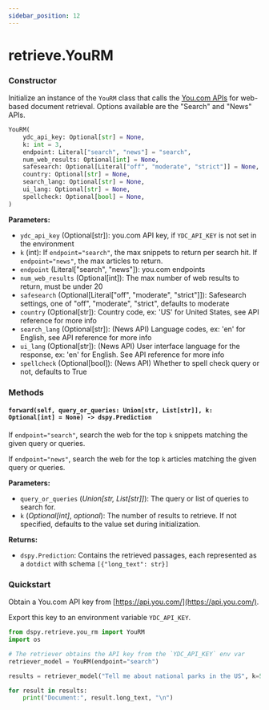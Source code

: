 ```yaml
---
sidebar_position: 12
---
```


# retrieve.YouRM

### Constructor

Initialize an instance of the `YouRM` class that calls the [You.com APIs](https://documentation.you.com/api-reference/search) for web-based document retrieval. Options available are the "Search" and "News" APIs.

```python
YouRM(
    ydc_api_key: Optional[str] = None,
    k: int = 3,
    endpoint: Literal["search", "news"] = "search",
    num_web_results: Optional[int] = None,
    safesearch: Optional[Literal["off", "moderate", "strict"]] = None,
    country: Optional[str] = None,
    search_lang: Optional[str] = None,
    ui_lang: Optional[str] = None,
    spellcheck: Optional[bool] = None,
)
```

**Parameters:**

- `ydc_api_key` (Optional[str]): you.com API key, if `YDC_API_KEY` is not set in the environment
- `k` (int): If `endpoint="search"`, the max snippets to return per search hit.
  If `endpoint="news"`, the max articles to return.
- `endpoint` (Literal["search", "news"]): you.com endpoints
- `num_web_results` (Optional[int]): The max number of web results to return, must be under 20
- `safesearch` (Optional[Literal["off", "moderate", "strict"]]): Safesearch settings, one of "off", "moderate", "strict", defaults to moderate
- `country` (Optional[str]): Country code, ex: 'US' for United States, see API reference for more info
- `search_lang` (Optional[str]): (News API) Language codes, ex: 'en' for English, see API reference for more info
- `ui_lang` (Optional[str]): (News API) User interface language for the response, ex: 'en' for English.
  See API reference for more info
- `spellcheck` (Optional[bool]): (News API) Whether to spell check query or not, defaults to True

### Methods

#### `forward(self, query_or_queries: Union[str, List[str]], k: Optional[int] = None) -> dspy.Prediction`

If `endpoint="search"`, search the web for the top `k` snippets matching the given query or queries.

If `endpoint="news"`, search the web for the top `k` articles matching the given query or queries.

**Parameters:**

- `query_or_queries` (_Union[str, List[str]]_): The query or list of queries to search for.
- `k` (_Optional[int]_, _optional_): The number of results to retrieve. If not specified, defaults to the value set during initialization.

**Returns:**

- `dspy.Prediction`: Contains the retrieved passages, each represented as a `dotdict` with schema `[{"long_text": str}]`

### Quickstart

Obtain a You.com API key from [https://api.you.com/](https://api.you.com/).

Export this key to an environment variable `YDC_API_KEY`.

```python
from dspy.retrieve.you_rm import YouRM
import os

# The retriever obtains the API key from the `YDC_API_KEY` env var
retriever_model = YouRM(endpoint="search")

results = retriever_model("Tell me about national parks in the US", k=5)

for result in results:
    print("Document:", result.long_text, "\n")
```
